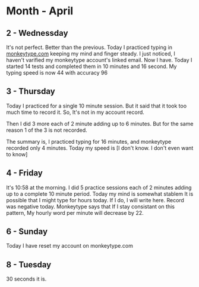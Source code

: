 # Month - April

## 2 - Wednessday
It's not perfect. Better than the previous.
Today I practiced typing in [monkeytype.com](https://monkeytype.com/) keeping my mind and finger steady.
I just noticed, I haven't varified my monkeytype account's linked email. Now I have.
Today I started 14 tests and completed them in 10 minutes and 16 second.
My typing speed is now 44 with accuracy 96

## 3 - Thursday
Today I practiced for a single 10 minute session.
But it said that it took too much time to record it.
So, It's not in my account record.

Then I did 3 more each of 2 minute adding up to 6 minutes.
But for the same reason 1 of the 3 is not recorded.

The summary is, I practiced typing for 16 minutes, and monkeytype recorded only 4 minutes.
Today my speed is [I don't know. I don't even want to know]

## 4 - Friday
It's 10:58 at the morning. I did 5 practice sessions each of 2 minutes adding up to a complete 10 minute period.
Today my mind is somewhat stablem It is possible that I might type for hours today.
If I do, I will write here.
Record was negative today. Monkeytype says that If I stay consistant on this pattern, My hourly word per  minute will decrease by 22.

## 6 - Sunday
Today I have reset my account on monkeytype.com

## 8 - Tuesday
30 seconds it is.
